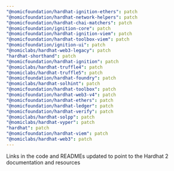 ```yaml
---
"@nomicfoundation/hardhat-ignition-ethers": patch
"@nomicfoundation/hardhat-network-helpers": patch
"@nomicfoundation/hardhat-chai-matchers": patch
"@nomicfoundation/ignition-core": patch
"@nomicfoundation/hardhat-ignition-viem": patch
"@nomicfoundation/hardhat-toolbox-viem": patch
"@nomicfoundation/ignition-ui": patch
"@nomiclabs/hardhat-web3-legacy": patch
"hardhat-shorthand": patch
"@nomicfoundation/hardhat-ignition": patch
"@nomiclabs/hardhat-truffle4": patch
"@nomiclabs/hardhat-truffle5": patch
"@nomicfoundation/hardhat-foundry": patch
"@nomiclabs/hardhat-solhint": patch
"@nomicfoundation/hardhat-toolbox": patch
"@nomicfoundation/hardhat-web3-v4": patch
"@nomicfoundation/hardhat-ethers": patch
"@nomicfoundation/hardhat-ledger": patch
"@nomicfoundation/hardhat-verify": patch
"@nomiclabs/hardhat-solpp": patch
"@nomiclabs/hardhat-vyper": patch
"hardhat": patch
"@nomicfoundation/hardhat-viem": patch
"@nomiclabs/hardhat-web3": patch
---
```


Links in the code and READMEs updated to point to the Hardhat 2 documentation and resources

